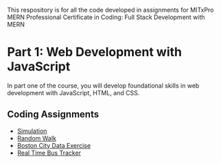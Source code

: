This respository is for all the code developed in assignments for MITxPro MERN Professional Certificate in Coding: Full Stack Development with MERN

<h1>Part 1: Web Development with JavaScript </h1> 
In part one of the course, you will develop foundational skills in web development with JavaScript, HTML, and CSS.  

<h2>Coding Assignments</h2>
<ul>
  <li><a href="https://github.com/manju-gitit/manju-gitit.github.io/tree/main/simulation">Simulation</a></li>  
  <li><a href="https://github.com/manju-gitit/manju-gitit.github.io/tree/main/RandomWalk">Random Walk</a></li>
  <li><a href="https://github.com/manju-gitit/manju-gitit.github.io/tree/main/Boston%20City%20Data%20Exercise">Boston City Data Exercise</a></li>
  <li><a href="https://github.com/manju-gitit/manju-gitit.github.io/tree/main/Real%20Time%20Bus%20Tracker">Real Time Bus Tracker</a></li>
</ul>


